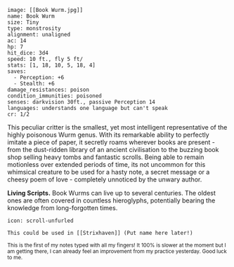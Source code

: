 ```statblock
image: [[Book Wurm.jpg]]
name: Book Wurm
size: Tiny
type: monstrosity
alignment: unaligned
ac: 14
hp: 7
hit_dice: 3d4
speed: 10 ft., fly 5 ft/
stats: [1, 18, 10, 5, 18, 4]
saves:
  - Perception: +6
  - Stealth: +6
damage_resistances: poison
condition_immunities: poisoned
senses: darkvision 30ft., passive Perception 14
languages: understands one language but can't speak
cr: 1/2
```

This peculiar critter is the smallest, yet most intelligent representative of the highly poisonous Wurm genus. With its remarkable ability to perfectly imitate a piece of paper, it secretly roams wherever books are present - from the dust-ridden library of an ancient civilisation to the buzzing book shop selling heavy tombs and fantastic scrolls. Being able to remain motionless over extended periods of time, its not uncommon for this whimsical creature to be used for a hasty note, a secret message or a cheesy poem of love - completely unnoticed by the unwary author. 

**Living Scripts.** Book Wurms can live up to several centuries. The oldest ones are often covered in countless hieroglyphs, potentially bearing the knowledge from long-forgotten times.

```ad-note
icon: scroll-unfurled

This could be used in [[Strixhaven]] (Put name here later!)
```

<sub>This is the first of my notes typed with all my fingers! It 100% is slower at the moment but I am getting there, I can already feel an improvement from my practice yesterday. Good luck to me.</sub>

